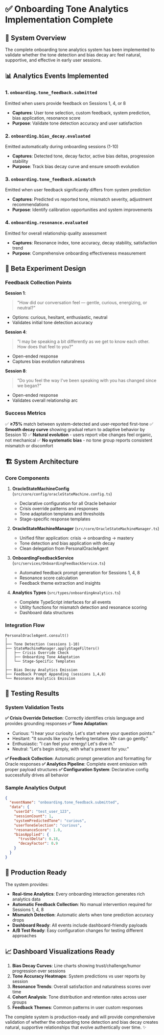 # ✅ Onboarding Tone Analytics Implementation Complete

## 🎯 System Overview

The complete onboarding tone analytics system has been implemented to validate whether the tone detection and bias decay arc feel natural, supportive, and effective in early user sessions.

## 📊 Analytics Events Implemented

### 1. `onboarding.tone_feedback.submitted`
Emitted when users provide feedback on Sessions 1, 4, or 8
- **Captures**: User tone selection, custom feedback, system prediction, bias application, resonance score
- **Purpose**: Validate tone detection accuracy and user satisfaction

### 2. `onboarding.bias_decay.evaluated`  
Emitted automatically during onboarding sessions (1-10)
- **Captures**: Detected tone, decay factor, active bias deltas, progression stability
- **Purpose**: Track bias decay curve and ensure smooth evolution

### 3. `onboarding.tone_feedback.mismatch`
Emitted when user feedback significantly differs from system prediction
- **Captures**: Predicted vs reported tone, mismatch severity, adjustment recommendations
- **Purpose**: Identify calibration opportunities and system improvements

### 4. `onboarding.resonance.evaluated`
Emitted for overall relationship quality assessment
- **Captures**: Resonance index, tone accuracy, decay stability, satisfaction trend
- **Purpose**: Comprehensive onboarding effectiveness measurement

## 🧪 Beta Experiment Design

### Feedback Collection Points

**Session 1**: 
> "How did our conversation feel — gentle, curious, energizing, or neutral?"
- Options: curious, hesitant, enthusiastic, neutral
- Validates initial tone detection accuracy

**Session 4**:
> "I may be speaking a bit differently as we get to know each other. How does that feel to you?"
- Open-ended response
- Captures bias evolution naturalness

**Session 8**:
> "Do you feel the way I've been speaking with you has changed since we began?"
- Open-ended response  
- Validates overall relationship arc

### Success Metrics

✅ **≥75%** match between system-detected and user-reported first-tone
✅ **Smooth decay curve** showing gradual return to adaptive behavior by Session 10
✅ **Natural evolution** - users report vibe changes feel organic, not mechanical
✅ **No systematic bias** - no tone group reports consistent mismatch or discomfort

## 🏗️ System Architecture

### Core Components

1. **OracleStateMachineConfig** (`src/core/config/oracleStateMachine.config.ts`)
   - Declarative configuration for all Oracle behavior
   - Crisis override patterns and responses
   - Tone adaptation templates and thresholds
   - Stage-specific response templates

2. **OracleStateMachineManager** (`src/core/OracleStateMachineManager.ts`)
   - Unified filter application: crisis → onboarding → mastery
   - Tone detection and bias application with decay
   - Clean delegation from PersonalOracleAgent

3. **OnboardingFeedbackService** (`src/services/OnboardingFeedbackService.ts`)
   - Automated feedback prompt generation for Sessions 1, 4, 8
   - Resonance score calculation
   - Feedback theme extraction and insights

4. **Analytics Types** (`src/types/onboardingAnalytics.ts`)
   - Complete TypeScript interfaces for all events
   - Utility functions for mismatch detection and resonance scoring
   - Dashboard data structures

### Integration Flow

```
PersonalOracleAgent.consult()
│
├── Tone Detection (sessions 1-10)
├── StateMachineManager.applyStageFilters()
│   ├── Crisis Override Check
│   ├── Onboarding Tone Adaptation  
│   └── Stage-Specific Templates
│
├── Bias Decay Analytics Emission
├── Feedback Prompt Appending (sessions 1,4,8)
└── Resonance Analytics Emission
```

## 🔬 Testing Results

### System Validation Tests

**✅ Crisis Override Detection**: Correctly identifies crisis language and provides grounding responses
**✅ Tone Adaptation**: 
- Curious: "I hear your curiosity. Let's start where your question points:"
- Hesitant: "It sounds like you're feeling tentative. We can go gently."  
- Enthusiastic: "I can feel your energy! Let's dive in."
- Neutral: "Let's begin simply, with what's present for you:"

**✅ Feedback Collection**: Automatic prompt generation and formatting for Oracle responses
**✅ Analytics Pipeline**: Complete event emission with proper payload structures
**✅ Configuration System**: Declarative config successfully drives all behavior

### Sample Analytics Output

```json
{
  "eventName": "onboarding.tone_feedback.submitted",
  "data": {
    "userId": "test_user_123",
    "sessionCount": 1,
    "systemPredictedTone": "curious", 
    "userToneSelection": "curious",
    "resonanceScore": 1.0,
    "biasApplied": {
      "trustDelta": 0.18,
      "decayFactor": 0.9
    }
  }
}
```

## 🚀 Production Ready

The system provides:

- **Real-time Analytics**: Every onboarding interaction generates rich analytics data
- **Automatic Feedback Collection**: No manual intervention required for Sessions 1, 4, 8
- **Mismatch Detection**: Automatic alerts when tone prediction accuracy drops
- **Dashboard Ready**: All events include dashboard-friendly payloads
- **A/B Test Ready**: Easy configuration changes for testing different approaches

## 📈 Dashboard Visualizations Ready

1. **Bias Decay Curves**: Line charts showing trust/challenge/humor progression over sessions
2. **Tone Accuracy Heatmaps**: System predictions vs user reports by session
3. **Resonance Trends**: Overall satisfaction and naturalness scores over time  
4. **Cohort Analysis**: Tone distribution and retention rates across user groups
5. **Feedback Themes**: Common patterns in user custom responses

The complete system is production-ready and will provide comprehensive validation of whether the onboarding tone detection and bias decay creates natural, supportive relationships that evolve authentically over time. ✨
